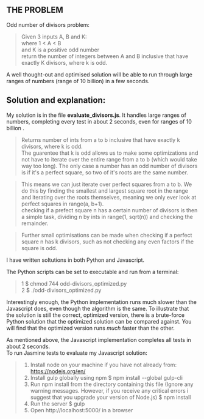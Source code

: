 THE PROBLEM
-----------
Odd number of divisors problem:  
>Given 3 inputs A, B and K:  
>where 1 < A < B   
>and K is a positive odd number   
>return the number of integers between A and B inclusive that have exactly K divisors, where k is odd.

A well thought-out and optimised solution will be able to run through large ranges of numbers (range of 10 billion) in a few seconds.

Solution and explanation:
---
My solution is in the file **evaluate_divisors.js**. It handles large ranges of numbers, completing every test in about 2 seconds, even for ranges of 10 billion . 

>Returns number of ints from a to b inclusive that have exactly k divisors, where k is odd.  
>The guarentee that k is odd allows us to make some optimizations and not have to iterate over the entire range from a to b (which would take way too long). The only case a number has an odd number of divisors is if it's a perfect square, so two of it's roots are the same number. 

>This means we can just iterate over perfect squares from a to b. We do this by finding the smallest and largest square root in the range and iterating over the roots themselves, meaning we only ever look at perfect squares in range(a, b+1).  
>checking if a prefect square n has a certain number of divisors is then a simple task, dividing n by ints in range(1, sqrt(n)) and checking the remainder. 

>Further small optimisations can be made when checking if a perfect square n has k divisors, such as not checking any even factors if the square is odd. 


I have written soltutions in both Python and Javascript.  

The Python scripts can be set to executable and run from a terminal:  
>1 $ chmod 744 odd-divisors_optimized.py  
>2 $ ./odd-divisors_optimized.py

Interestingly enough, the Python implementation runs much slower than the Javascript does, even though the algorithm is the same. To illustrate that the solution is still the correct, optimized version, there is a brute-force Python solution that the optimized solution can be compared against. You will find that the optimized version runs *much* faster than the other. 

As mentioned above, the Javascript implementation completes all tests in about 2 seconds.  
To run Jasmine tests to evaluate my Javascript solution:  

>1. Install node on your machine if you have not already from: https://nodejs.org/en/
>2. Install gulp globally using npm
>    $ npm install --global gulp-cli
>2. Run npm install from the directory containing this file (Ignore any warning messages. However, if you receive any critical errors i suggest that you upgrade your version of Node.js)
>    $ npm install
>3. Run the server
>    $ gulp
>4. Open http://localhost:5000/ in a browser

